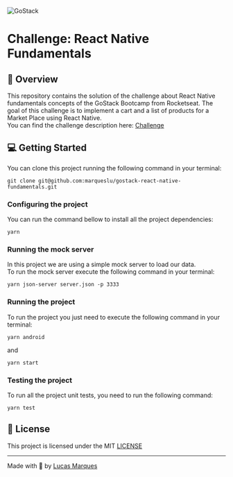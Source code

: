 <img alt="GoStack" src="https://storage.googleapis.com/golden-wind/bootcamp-gostack/header-desafios.png" />

# Challenge: React Native Fundamentals

## :rocket: Overview

This repository contains the solution of the challenge about React Native fundamentals concepts of the GoStack Bootcamp from Rocketseat.
The goal of this challenge is to implement a cart and a list of products for a Market Place using React Native.
<br />
You can find the challenge description here: [Challenge](https://github.com/Rocketseat/bootcamp-gostack-desafios/tree/master/desafio-fundamentos-react-native)

## :computer: Getting Started

You can clone this project running the following command in your terminal:

```
git clone git@github.com:marqueslu/gostack-react-native-fundamentals.git
```

### Configuring the project

You can run the command bellow to install all the project dependencies:

```
yarn
```

### Running the mock server

In this project we are using a simple mock server to load our data.
<br />
To run the mock server execute the following command in your terminal:

```
yarn json-server server.json -p 3333

```

### Running the project

To run the project you just need to execute the following command in your terminal:

```
yarn android
```

and

```
yarn start
```

### Testing the project

To run all the project unit tests, you need to run the following command:

```
yarn test
```

## :memo: License

This project is licensed under the MIT [LICENSE](https://github.com/marqueslu/gostack-react-native-fundamentals/blob/master/LICENSE.md)

---

Made with :purple_heart: by [Lucas Marques](https://github.com/marqueslu)
